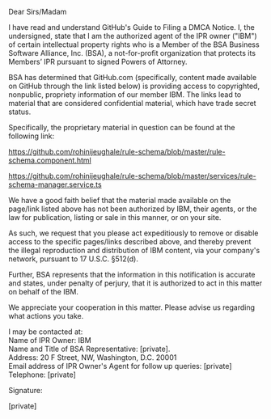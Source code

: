 Dear Sirs/Madam  

I have read and understand GitHub's Guide to Filing a DMCA Notice. I, the undersigned, state that I am the authorized agent of the IPR owner ("IBM") of certain intellectual property rights who is a Member of the BSA Business Software Alliance, Inc. (BSA), a not-for-profit organization that protects its Members’ IPR pursuant to signed Powers of Attorney.  

BSA has determined that GitHub.com (specifically, content made available on GitHub through the link listed below) is providing access to copyrighted, nonpublic, propriety information of our member IBM. The links lead to material that are considered confidential material, which have trade secret status.  

Specifically, the proprietary material in question can be found at the following link:  

https://github.com/rohinijeughale/rule-schema/blob/master/rule-schema.component.html  

https://github.com/rohinijeughale/rule-schema/blob/master/services/rule-schema-manager.service.ts  

We have a good faith belief that the material made available on the page/link listed above has not been authorized by IBM, their agents, or the law for publication, listing or sale in this manner, or on your site.  

As such, we request that you please act expeditiously to remove or disable access to the specific pages/links described above, and thereby prevent the illegal reproduction and distribution of IBM content, via your company's network, pursuant to 17 U.S.C. §512(d).  

Further, BSA represents that the information in this notification is accurate and states, under penalty of perjury, that it is authorized to act in this matter on behalf of the IBM.  

We appreciate your cooperation in this matter. Please advise us regarding what actions you take.  

I may be contacted at:  
Name of IPR Owner: IBM  
Name and Title of BSA Representative: [private].  
Address: 20 F Street, NW, Washington, D.C. 20001  
Email address of IPR Owner's Agent for follow up queries: [private]  
Telephone: [private]  

Signature:  

[private]
